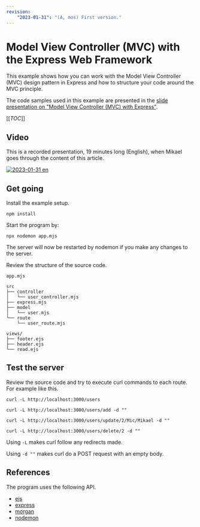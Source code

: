 ```yaml
---
revision: 
    "2023-01-31": "(A, mos) First version."
---
```

Model View Controller (MVC) with the Express Web Framework
==============================

This example shows how you can work with the Model View Controller (MVC) design pattern in Express and how to structure your code around the MVC principle.

The code samples used in this example are presented in the [slide presentation on "Model View Controller (MVC) with Express"](https://mikael-roos.gitlab.io/node/lecture/L05-model-view-controller/slide.html).

[[_TOC_]]



Video
-----------------------------

This is a recorded presentation, 19 minutes long (English), when Mikael goes through the content of this article.

[![2023-01-31 en](https://img.youtube.com/vi/1KIhdmwl5FU/0.jpg)](https://www.youtube.com/watch?v=1KIhdmwl5FU)



Get going
-----------------------------

Install the example setup.

```
npm install
```

Start the program by:

```
npx nodemon app.mjs
```

The server will now be restarted by nodemon if you make any changes to the server.

Review the structure of the source code.

```
app.mjs  

src                        
├── controller             
│   └── user_controller.mjs
├── express.mjs
├── model           
│   └── user.mjs    
└── route                  
    └── user_route.mjs     

views/         
├── footer.ejs 
├── header.ejs 
└── read.ejs   
```



Test the server
-----------------------------

Review the source code and try to execute curl commands to each route. For example like this.

```text
curl -L http://localhost:3000/users

curl -L http://localhost:3000/users/add -d ""

curl -L http://localhost:3000/users/update/2/Mic/Mikael -d ""

curl -L http://localhost:3000/users/delete/2 -d ""
```

Using `-L` makes curl follow any redirects made.

Using `-d ""` makes curl do a POST request with an empty body.



References
-----------------------------

The program uses the following API.

* [ejs](https://www.npmjs.com/package/ejs)
* [express](https://www.npmjs.com/package/express)
* [morgan](https://www.npmjs.com/package/morgan)
* [nodemon](https://www.npmjs.com/package/nodemon)
